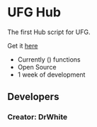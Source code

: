 # UFG Hub

The first Hub script for UFG.

Get it [here]()

 - Currently () functions
 - Open Source
 - 1 week of development

## Developers
### Creator: DrWhite
